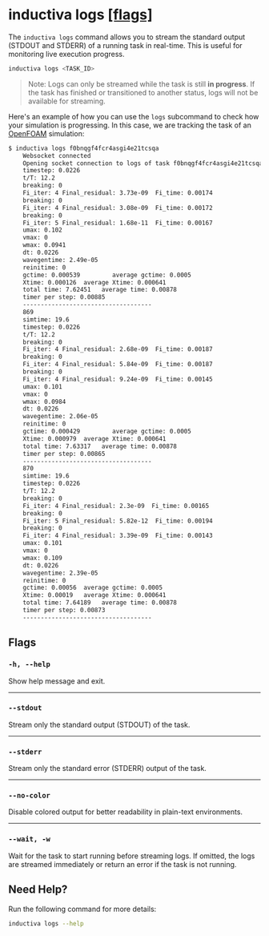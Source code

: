# inductiva **logs** [\[flags\]](#flags)

The `inductiva logs` command allows you to stream the standard output (STDOUT and STDERR) of a running task in real-time. This is useful for monitoring live execution progress.

```sh
inductiva logs <TASK_ID>
```

> Note: Logs can only be streamed while the task is still **in progress**. If the task has finished or transitioned to another status, logs will not be available for streaming.

Here's an example of how you can use the `logs` subcommand to check how your
simulation is progressing. In this case, we are tracking the task of an [OpenFOAM](../../openfoam/index.md) simulation:

```bash
$ inductiva logs f0bnqgf4fcr4asgi4e21tcsqa
    Websocket connected
    Opening socket connection to logs of task f0bnqgf4fcr4asgi4e21tcsqa ...
    timestep: 0.0226
    t/T: 12.2
    breaking: 0
    Fi_iter: 4 Final_residual: 3.73e-09  Fi_time: 0.00174
    breaking: 0
    Fi_iter: 4 Final_residual: 3.08e-09  Fi_time: 0.00172
    breaking: 0
    Fi_iter: 5 Final_residual: 1.68e-11  Fi_time: 0.00167
    umax: 0.102
    vmax: 0
    wmax: 0.0941
    dt: 0.0226
    wavegentime: 2.49e-05
    reinitime: 0
    gctime: 0.000539         average gctime: 0.0005
    Xtime: 0.000126  average Xtime: 0.000641
    total time: 7.62451   average time: 0.00878
    timer per step: 0.00885
    ------------------------------------
    869
    simtime: 19.6
    timestep: 0.0226
    t/T: 12.2
    breaking: 0
    Fi_iter: 4 Final_residual: 2.68e-09  Fi_time: 0.00187
    breaking: 0
    Fi_iter: 4 Final_residual: 5.84e-09  Fi_time: 0.00187
    breaking: 0
    Fi_iter: 4 Final_residual: 9.24e-09  Fi_time: 0.00145
    umax: 0.101
    vmax: 0
    wmax: 0.0984
    dt: 0.0226
    wavegentime: 2.06e-05
    reinitime: 0
    gctime: 0.000429         average gctime: 0.0005
    Xtime: 0.000979  average Xtime: 0.000641
    total time: 7.63317   average time: 0.00878
    timer per step: 0.00865
    ------------------------------------
    870
    simtime: 19.6
    timestep: 0.0226
    t/T: 12.2
    breaking: 0
    Fi_iter: 4 Final_residual: 2.3e-09  Fi_time: 0.00165
    breaking: 0
    Fi_iter: 5 Final_residual: 5.82e-12  Fi_time: 0.00194
    breaking: 0
    Fi_iter: 4 Final_residual: 3.39e-09  Fi_time: 0.00143
    umax: 0.101
    vmax: 0
    wmax: 0.109
    dt: 0.0226
    wavegentime: 2.39e-05
    reinitime: 0
    gctime: 0.00056  average gctime: 0.0005
    Xtime: 0.00019   average Xtime: 0.000641
    total time: 7.64189   average time: 0.00878
    timer per step: 0.00873
    ------------------------------------
```

## Flags
### `-h, --help`

Show help message and exit.

---

### `--stdout`

Stream only the standard output (STDOUT) of the task.

---

### `--stderr`

Stream only the standard error (STDERR) output of the task.

---

### `--no-color`

Disable colored output for better readability in plain-text environments.

---

### `--wait, -w`

Wait for the task to start running before streaming logs. If omitted, the logs are streamed immediately or return an error if the task is not running.

## Need Help?
Run the following command for more details:

```sh
inductiva logs --help
```

